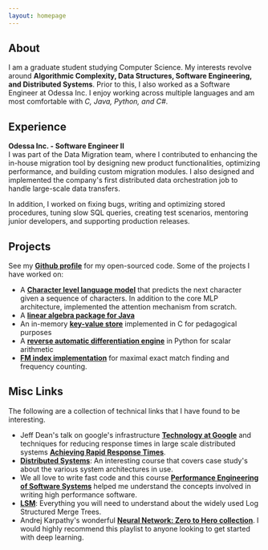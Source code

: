```yaml
---
layout: homepage
---
```


## About
I am a graduate student studying Computer Science. My interests revolve around **Algorithmic Complexity, Data Structures, Software Engineering, and Distributed Systems**. Prior to this, I also worked as a Software Engineer at Odessa Inc. I enjoy working across multiple languages and am most comfortable with *C, Java, Python, and C#*.

## Experience
**Odessa Inc. - Software Engineer II**  
I was part of the Data Migration team, where I contributed to enhancing the in-house migration tool by designing new product functionalities, optimizing performance, and building custom migration modules. I also designed and implemented the company's first distributed data orchestration job to handle large-scale data transfers.

In addition, I worked on fixing bugs, writing and optimizing stored procedures, tuning slow SQL queries, creating test scenarios, mentoring junior developers, and supporting production releases.

## Projects

See my **[Github profile](https://github.com/nithinbharathi)** for my open-sourced code. Some of the projects I have worked on: 

- A **[Character level language model](https://github.com/nithinbharathi/wordgen)** that predicts the next character given a sequence of characters. In addition to the core MLP architecture, implemented the attention mechanism from scratch.  
- A **[linear algebra package for Java](https://github.com/nithinbharathi/JMatrix)**  
- An in-memory **[key-value store](https://github.com/nithinbharathi/kv_store)** implemented in C for pedagogical purposes 
- A **[reverse automatic differentiation engine](https://github.com/nithinbharathi/Scalargrad)** in Python for scalar arithmetic
- **[FM index implementation](https://github.com/nithinbharathi/pattern-matching-suite)** for maximal exact match finding and frequency counting.   

## Misc Links
The following are a collection of technical links that I have found to be interesting.

- Jeff Dean's talk on google's infrastructure **[Technology at Google](https://www.youtube.com/watch?v=modXC5IWTJI)** and techniques for reducing response times in large scale distributed systems **[Achieving Rapid Response Times](https://www.youtube.com/watch?v=1-3Ahy7Fxsc)**.
- **[Distributed Systems](https://www.youtube.com/watch?v=cQP8WApzIQQ&list=PL4YhK0pT0ZhXTRSAYHAgBcJkhlM2hlhw3)**: An interesting course that covers case study's about the various system architectures in use.
- We all love to write fast code and this course **[Performance Engineering of Software Systems](https://www.youtube.com/watch?v=o7h_sYMk_oc&list=PLUl4u3cNGP63VIBQVWguXxZZi0566y7Wf)** helped me understand the concepts involved in writing high performance software.
- **[LSM](https://engineering.linkedin.com/distributed-systems/log-what-every-software-engineer-should-know-about-real-time-datas-unifying)**: Everything you will need to understand about the widely used Log Structured Merge Trees.
- Andrej Karpathy's wonderful **[Neural Network: Zero to Hero collection](https://www.youtube.com/playlist?list=PLAqhIrjkxbuWI23v9cThsA9GvCAUhRvKZ)**. I would highly recommend this playlist to anyone looking to get started with deep learning.

<!--## Publications

- **[Feb. 2020]** Our paper about incremental learning is accepted to CVPR 2020.
- **[Feb. 2020]** We will host the ACM Multimedia Asia 2020 conference in Singapore!
- **[Sept. 2019]** Our paper about few-shot learning is accepted to NeurIPS 2019.
- **[Mar. 2019]** Our paper about few-shot learning is accepted to CVPR 2019.
-->

<!--{% include_relative _includes/publications.md %}-->
